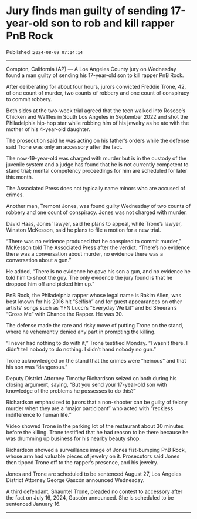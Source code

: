 # Jury finds man guilty of sending 17-year-old son to rob and kill rapper PnB Rock

Published :`2024-08-09 07:14:14`

---

Compton, California (AP) — A Los Angeles County jury on Wednesday found a man guilty of sending his 17-year-old son to kill rapper PnB Rock.

After deliberating for about four hours, jurors convicted Freddie Trone, 42, of one count of murder, two counts of robbery and one count of conspiracy to commit robbery.

Both sides at the two-week trial agreed that the teen walked into Roscoe’s Chicken and Waffles in South Los Angeles in September 2022 and shot the Philadelphia hip-hop star while robbing him of his jewelry as he ate with the mother of his 4-year-old daughter.

The prosecution said he was acting on his father’s orders while the defense said Trone was only an accessory after the fact.

The now-19-year-old was charged with murder but is in the custody of the juvenile system and a judge has found that he is not currently competent to stand trial; mental competency proceedings for him are scheduled for later this month.

The Associated Press does not typically name minors who are accused of crimes.

Another man, Tremont Jones, was found guilty Wednesday of two counts of robbery and one count of conspiracy. Jones was not charged with murder.

David Haas, Jones’ lawyer, said he plans to appeal, while Trone’s lawyer, Winston McKesson, said he plans to file a motion for a new trial.

“There was no evidence produced that he conspired to commit murder,” McKesson told The Associated Press after the verdict. “There’s no evidence there was a conversation about murder, no evidence there was a conversation about a gun.”

He added, “There is no evidence he gave his son a gun, and no evidence he told him to shoot the guy. The only evidence the jury found is that he dropped him off and picked him up.”

PnB Rock, the Philadelphia rapper whose legal name is Rakim Allen, was best known for his 2016 hit “Selfish” and for guest appearances on other artists’ songs such as YFN Lucci’s “Everyday We Lit” and Ed Sheeran’s “Cross Me” with Chance the Rapper. He was 30.

The defense made the rare and risky move of putting Trone on the stand, where he vehemently denied any part in prompting the killing.

“I never had nothing to do with it,” Trone testified Monday. “I wasn’t there. I didn’t tell nobody to do nothing. I didn’t hand nobody no gun.”

Trone acknowledged on the stand that the crimes were “heinous” and that his son was “dangerous.”

Deputy District Attorney Timothy Richardson seized on both during his closing argument, saying, “But you send your 17-year-old son with knowledge of the problems he possesses to do this?”

Richardson emphasized to jurors that a non-shooter can be guilty of felony murder when they are a “major participant” who acted with “reckless indifference to human life.”

Video showed Trone in the parking lot of the restaurant about 30 minutes before the killing. Trone testified that he had reason to be there because he was drumming up business for his nearby beauty shop.

Richardson showed a surveillance image of Jones fist-bumping PnB Rock, whose arm had valuable pieces of jewelry on it. Prosecutors said Jones then tipped Trone off to the rapper’s presence, and his jewelry.

Jones and Trone are scheduled to be sentenced August 27, Los Angeles District Attorney George Gascón announced Wednesday.

A third defendant, Shauntel Trone, pleaded no contest to accessory after the fact on July 16, 2024, Gascón announced. She is scheduled to be sentenced January 16.

---

